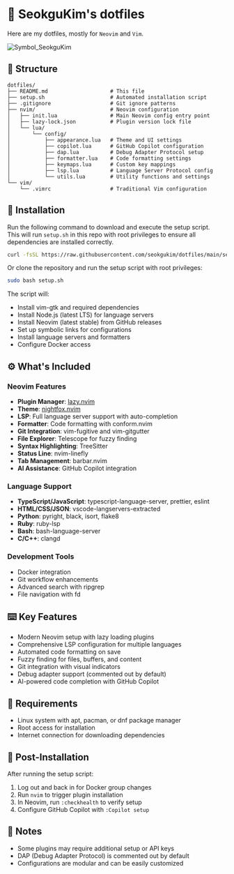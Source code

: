 # :diamond_shape_with_a_dot_inside: SeokguKim's dotfiles
Here are my dotfiles, mostly for `Neovim` and `Vim`.

![Symbol_SeokguKim](https://github.com/SeokguKim/dotfiles/assets/43718966/0181c5a0-2258-4166-aea7-de9b61c296de)

## :file_folder: Structure
```
dotfiles/
├── README.md                    # This file
├── setup.sh                     # Automated installation script
├── .gitignore                   # Git ignore patterns
├── nvim/                        # Neovim configuration
│   ├── init.lua                 # Main Neovim config entry point
│   ├── lazy-lock.json           # Plugin version lock file
│   └── lua/
│       └── config/
│           ├── appearance.lua   # Theme and UI settings
│           ├── copilot.lua      # GitHub Copilot configuration
│           ├── dap.lua          # Debug Adapter Protocol setup
│           ├── formatter.lua    # Code formatting settings
│           ├── keymaps.lua      # Custom key mappings
│           ├── lsp.lua          # Language Server Protocol config
│           └── utils.lua        # Utility functions and settings
└── vim/
    └── .vimrc                   # Traditional Vim configuration
```

## :rocket: Installation
Run the following command to download and execute the setup script.  
This will run `setup.sh` in this repo with root privileges to ensure all dependencies are installed correctly.

```bash
curl -fsSL https://raw.githubusercontent.com/seokgukim/dotfiles/main/setup.sh | sudo bash
```

Or clone the repository and run the setup script with root privileges:

```bash
sudo bash setup.sh
```

The script will:
- Install vim-gtk and required dependencies
- Install Node.js (latest LTS) for language servers
- Install Neovim (latest stable) from GitHub releases
- Set up symbolic links for configurations
- Install language servers and formatters
- Configure Docker access

## :gear: What's Included

### Neovim Features
- **Plugin Manager**: [lazy.nvim](https://github.com/folke/lazy.nvim)
- **Theme**: [nightfox.nvim](https://github.com/EdenEast/nightfox.nvim)
- **LSP**: Full language server support with auto-completion
- **Formatter**: Code formatting with conform.nvim
- **Git Integration**: vim-fugitive and vim-gitgutter
- **File Explorer**: Telescope for fuzzy finding
- **Syntax Highlighting**: TreeSitter
- **Status Line**: nvim-linefly
- **Tab Management**: barbar.nvim
- **AI Assistance**: GitHub Copilot integration

### Language Support
- **TypeScript/JavaScript**: typescript-language-server, prettier, eslint
- **HTML/CSS/JSON**: vscode-langservers-extracted
- **Python**: pyright, black, isort, flake8
- **Ruby**: ruby-lsp
- **Bash**: bash-language-server
- **C/C++**: clangd

### Development Tools
- Docker integration
- Git workflow enhancements
- Advanced search with ripgrep
- File navigation with fd

## :keyboard: Key Features

- Modern Neovim setup with lazy loading plugins
- Comprehensive LSP configuration for multiple languages
- Automated code formatting on save
- Fuzzy finding for files, buffers, and content
- Git integration with visual indicators
- Debug adapter support (commented out by default)
- AI-powered code completion with GitHub Copilot

## :wrench: Requirements

- Linux system with apt, pacman, or dnf package manager
- Root access for installation
- Internet connection for downloading dependencies

## :page_facing_up: Post-Installation

After running the setup script:

1. Log out and back in for Docker group changes
2. Run `nvim` to trigger plugin installation
3. In Neovim, run `:checkhealth` to verify setup
4. Configure GitHub Copilot with `:Copilot setup`

## :memo: Notes

- Some plugins may require additional setup or API keys
- DAP (Debug Adapter Protocol) is commented out by default
- Configurations are modular and can be easily customized

